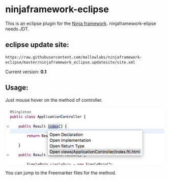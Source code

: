 # ninjaframework-eclipse
This is an eclipse plugin for the [Ninja framework](www.ninjaframework.org).
ninjaframework-elipse needs JDT.

## eclipse update site:
```
https://raw.githubusercontent.com/mallowlabs/ninjaframework-eclipse/master/ninjaframework_eclipse.updatesite/site.xml
```

Current version: **0.1**

## Usage:
Just mouse hover on the method of controller.

![hyperlink.png](ninjaframework_eclipse.updatesite/images/hyperlink.png)

You can jump to the Freemarker files for the method.
